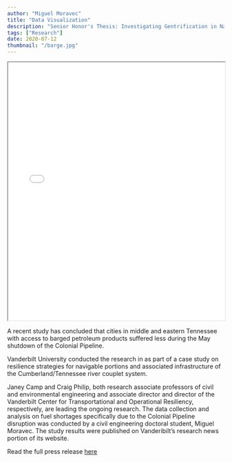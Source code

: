 ```yaml
---
author: "Miguel Moravec"
title: "Data Visualization"
description: "Senior Honor's Thesis: Investigating Gentrification in Nashville Real Estate Markets"
tags: ["Research"]
date: 2020-07-12
thumbnail: "/barge.jpg"
---
```


<iframe width="100%" height=600 scrolling="no" marginheight="0" marginwidth="0" src="med_price_difmap.html"></iframe>


A recent study has concluded that cities in middle and eastern Tennessee with access to barged petroleum products suffered less during the May shutdown of the Colonial Pipeline.

Vanderbilt University conducted the research in as part of a case study on resilience strategies for navigable portions and associated infrastructure of the Cumberland/Tennessee river couplet system.

Janey Camp and Craig Philip, both research associate professors of civil and environmental engineering and associate director and director of the Vanderbilt Center for Transportational and Operational Resiliency, respectively, are leading the ongoing research. The data collection and analysis on fuel shortages specifically due to the Colonial Pipeline disruption was conducted by a civil engineering doctoral student, Miguel Moravec. The study results were published on Vanderibilt’s research news portion of its website.

Read the full press release [here](https://www.waterwaysjournal.net/2021/06/25/pipeline-shutdown-research-shows-importance-of-barging/)